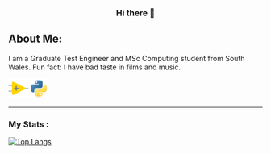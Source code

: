 
<div id="header" align="center">
  
  ### Hi there 👋
  
</div>

## About Me:
I am a Graduate Test Engineer and MSc Computing student from South Wales. Fun fact: I have bad taste in films and music.

<img src="https://github.com/devicons/devicon/blob/master/icons/labview/labview-original.svg" width ="40px"><img src="https://github.com/devicons/devicon/blob/master/icons/python/python-original.svg" width ="40px">

---

### My Stats :

[![Top Langs](https://github-readme-stats.vercel.app/api/top-langs/?username=jeffsty&layout=compact&theme=vision-friendly-dark)](https://github.com/anuraghazra/github-readme-stats)
